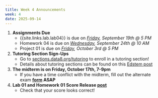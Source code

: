 ```yaml
---
title: Week 4 Announcements
week: 4
date: 2025-09-14
---
```


1. **Assignments Due**
    * {{site.links.lab.lab04}} is due on *<u>Friday</u>, September 19th @ 5 PM*
    * Homework 04 is due on *<u>Wednesday</u>, September 24th @ 10 AM*
    * Project 01 is due on *<u>Friday</u>, October 3rd @ 5 PM*
2. **Tutoring Section Sign-Ups**
    * Go to [sections.data8.org/tutoring](https://sections.data8.org/tutoring) to enroll in a tutoring section!
    * Details about tutoring sections can be found on this [Edstem post](https://edstem.org/us/courses/83132/discussion/6919060)
3. **The midterm is on Friday, October 17th, 7-9pm**
    * If you have a time conflict with the midterm, fill out the alternate exam **[form](https://bit.ly/fa25data8alternatemidterm) ASAP**
4. **Lab 01 and Homework 01 Score Release [post](https://edstem.org/us/courses/83132/discussion/6950122)**
    * Check that your score looks correct!